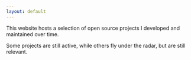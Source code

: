```yaml
---
layout: default
---
```


This website hosts a selection of open source projects I developed and maintained over time.

Some projects are still active, while others fly under the radar, but are still relevant.


